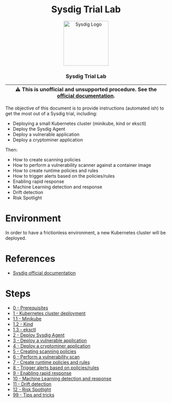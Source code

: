 <div align="center">

# Sysdig Trial Lab

<p align="center">
  <img alt="Sysdig Logo" src="https://avatars.githubusercontent.com/u/5068817" height="140" />
  <h3 align="center">Sysdig Trial Lab</h3>
</p>

| :warning: **This is unofficial and unsupported procedure. See the [official documentation](https://docs.sysdig.com/en/docs/sysdig-secure/).** |
| --- |

</div>

The objective of this document is to provide instructions (automated ish) to get the most out of a Sysdig trial, including:

* Deploying a small Kubernetes cluster (minikube, kind or eksctl)
* Deploy the Sysdig Agent
* Deploy a vulnerable application
* Deploy a cryptominer application

Then:

* How to create scanning policies
* How to perform a vulnerability scanner against a container image
* How to create runtime policies and rules
* How to trigger alerts based on the policies/rules
* Enabling rapid response
* Machine Learning detection and response
* Drift detection
* Risk Spotlight

# Environment

In order to have a frictionless environment, a new Kubernetes cluster will be deployed.

# References

* [Sysdig official documentation](https://docs.sysdig.com/en/docs/sysdig-secure)

# Steps

* [0 - Prerequisites](docs/0-prerequisites.md)
* [1 - Kubernetes cluster deployment](docs/1-kubernetes-cluster-deployment.md)
* [1.1 - Minikube](docs/1.1-minikube.md)
* [1.2 - Kind](docs/1.2-kind.md)
* [1.3 - eksctl](docs/1.3-eksctl.md)
* [2 - Deploy Sysdig Agent](docs/2-deploy-sysdig-agent.md)
* [3 - Deploy a vulnerable application](docs/3-deploy-a-vulnerable-application.md)
* [4 - Deploy a cryptominer application](docs/4-deploy-a-cryptominer-application.md)
* [5 - Creating scanning policies](docs/5-creating-scanning-policies.md)
* [6 - Perform a vulnerability scan](docs/6-perform-a-vulnerability-scan.md)
* [7 - Create runtime policies and rules](docs/7-create-runtime-policies-and-rules.md)
* [8 - Trigger alerts based on policies/rules](docs/8-trigger-alerts-based-on-policies-rules.md)
* [9 - Enabling rapid response](docs/9-enabling-rapid-response.md)
* [10 - Machine Learning detection and response](docs/10-machine-learning-detection-and-response.md)
* [11 - Drift detection](docs/11-drift-detection.md)
* [12 - Risk Spotlight](docs/12-risk-spotlight.md)
* [99 - Tips and tricks](docs/99-tips-and-tricks.md)